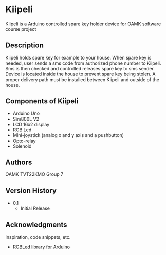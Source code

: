 # Kiipeli

Kiipeli is a Arduino controlled spare key holder device for OAMK software course project

## Description

Kiipeli holds spare key for example to your house. When spare key is needed, user sends a sms code from authorized phone number to Kiipeli.
Sms is then checked and controlled releases spare key to sms sender. Device is located inside the house to prevent spare key being stolen.
A proper delivery path must be installed between Kiipeli and outside of the house.

## Components of Kiipeli

* Arduino Uno
* Sim800L V2
* LCD 16x2 display
* RGB Led
* Mini-joystick (analog x and y axis and a pushbutton)
* Opto-relay
* Solenoid

## Authors

OAMK TVT22KMO Group 7

## Version History

* 0.1
    * Initial Release

## Acknowledgments

Inspiration, code snippets, etc.
* [RGBLed library for Arduino](https://github.com/wilmouths/RGBLed)

